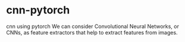 # cnn-pytorch
cnn using pytorch
We can consider Convolutional Neural Networks, or CNNs, as feature extractors that help to extract features from images.
